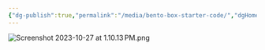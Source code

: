```yaml
---
{"dg-publish":true,"permalink":"/media/bento-box-starter-code/","dgHomeLink":true}
---
```


![Screenshot 2023-10-27 at 1.10.13 PM.png](/img/user/Media/Screenshot%202023-10-27%20at%201.10.13%E2%80%AFPM.png)